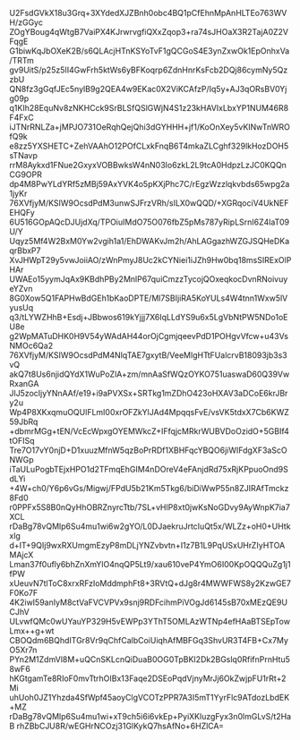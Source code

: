U2FsdGVkX18u3Grq+3XYdedXJZBnh0obc4BQ1pCfEhnMpAnHLTEo763WVH/zGGyc
ZOgYBoug4qWtgB7VaiPX4KJrwrvgfiQXxZqop3+ra74sJHOaX3R2TajA0Z2VFqgE
G1biwKqJbOXeK2B/s6QLAcjHTnKSYoTvF1gQCGoS4E3ynZxwOk1EpOnhxVa/TRTm
gv9UitS/p25z5II4GwFrh5ktWs6yBFKoqrp6ZdnHnrKsFcb2DQj86cymNy5QzzbU
QN8fz3gGqfJEc5nylB9g2QEA4w9EKac0X2ViKCAfzP/Iq5y+AJ3qORsBV0Yjg09p
q1KIh28EquNv8zNKHCck9SrBLSfQSlGWjN4S1z23kHAVIxLbxYP1NUM46R8F4FxC
iJTNrRNLZa+jMPJO731OeRqhQejQhi3dGYHHH+jf1/KoOnXey5vKINwTnWROfQ9k
e8zz5YXSHETC+ZehVAAhO12POfCLxkFnqB6T4mkaZLCghf329lkHozDOH5sTNavp
rrM8Aykxd1FNue2GxyxVOBBwksW4nN03Io6zkL2L9tcA0HdpzLzJC0KQQnCG9OPR
dp4M8PwYLdYRf5zMBj59AxYVK4o5pKXjPhc7C/rEgzWzzlqkvbds65wpg2a1jyKr
76XVfjyM/KSIW9OcsdPdM3unwSJFrzVRh/sILX0wQQD/+XGRqociV4UkNEFEHQFy
6U516GOpAQcDJUjdXq/TPOiuIMdO75O076fbZ5pMs787yRipLSrnI6Z4laT09U/Y
Uqyz5Mf4W2BxM0Yw2vgih1a1/EhDWAKvJm2h/AhLAGgazhWZGJSQHeDKaqrBbxP7
XvJHWpT29y5vwJoiiAO/zWnPmyJ8Uc2kCYNiei1iJZh9Hw0bq18msSIRExOlPHAr
UWAEo15yymJqAx9KBdhPBy2MnlP67quiCmzzTycojQOxeqkocDvnRNoivuyeYZvn
8G0Xow5Q1FAPHwBdGEh1bKaoDPTE/Ml7SBIjiRA5KoYULs4W4tnn1Wxw5lVyusUq
q3/tLYWZHhB+Esdj+JBbwos619kYjjj7X6IqLLdYS9u6x5LgVbNtPW5NDo1oEU8e
g2WpMATuDHK0H9V54yWAdAH44orOjCgmjqeevPdD1POHgvVfcw+u43VsNMOc6Qa2
76XVfjyM/KSIW9OcsdPdM4NlqTAE7gxytB/VeeMlgHTtFUalcrvB18093jb3s3vQ
akQ7t8Us6njidQYdX1WuPoZlA+zm/mnAaSfWQzOYKO751uaswaD60Q39VwRxanGA
JlJ5zocIjyYNnAAf/e19+i9aPVXSx+SRTkg1mZDhO423oHXAV3aDCoE6krJBry2u
Wp4P8XKxqmuOQUlFLmI00xrOFZkYlJAd4MpqqsFvE/vsVK5tdxX7Cb6KWZ59JbRq
+dbmrMGg+tEN/VcEcWpxgOYEMWkcZ+IFfqjcMRkrWUBVDoOzidO+5GBIf4tOFISq
Tre7O17vY0njD+D1xuuzMfnW5qzBoPrRDf1XBHFqcYBQO6jiWIFdgXF3aScONWGp
iTaULuPogbTEjxHPO1d2TFmqEhGIM4nDOreV4eFAnjdRd75xRjKPpuoOnd9SdLYi
+4W+ch0/Y6p6vGs/Migwj/FPdU5b21Km5Tkg6/biDiWwP55n8ZJIRAfTmckz8Fd0
r0PPFx5S8B0nQyHhOBRZnyrcTtb/7SL+vHlP8xt0jwKsNoGDvy9AyWnpK7ia7XCL
rDaBg78vQMlp6Su4mu1wi6w2gYO/L0DJaekruJrtcIuQt5x/WLZz+oH0+UHtkxlg
d+IT+9QIj9wxRXUmgmEzyP8mDLjYNZvbvtn+I1z7B1L9PqUSxUHrZIyHTOAMAjcX
Lman37f0ufly6bhZnXmYlO4nqQP5Lt9/xau610veP4YmO6I00KpOQQQuZg1j1fPW
xUeuvN7tlToC8xrxRFzIoMddmphFt8+3RVtQ+dJg8r4MWWFWS8y2KzwGE7F0Ko7F
4K2iwI59anIyM8ctVaFVCVPVx9snj9RDFcihmPiVOgJd6145sB70xMEzQE9UCJhV
ULvwfQMc0wUYauYP329H5vEWPp3YThT5OMLAzWTNp4efHAaBTSEpTowLmx++g+wt
CBOQdm6BQhdITGr8Vr9qChfCalbCoiUiqhAfMBFGq3ShvUR3T4FB+Cx7MyO5Xr7n
PYn2M1ZdmVl8M+uQCnSKLcnQiDuaB0OG0TpBKI2Dk2BGslq0RfifnPrnHtu58wF6
hKGtgamTe8RIoF0mvTtrhOIBx13Faqe2DSEoPqdVjnyMrJj6OkZwjpFU1rRt+2Mi
uhUoh0JZ1Yhzda4SfWpf45aoyClgVCOTzPPR7A3I5mT1YyrFlc9ATdozLbdEK+MZ
rDaBg78vQMlp6Su4mu1wi+xT9ch5i6i6vkEp+PyiXKluzgFyx3n0lmGLvS/t2HaB
rhZBbCJU8R/wEGHrNCOzj31GlKykQ7hsAfNo+6HZlCA=
